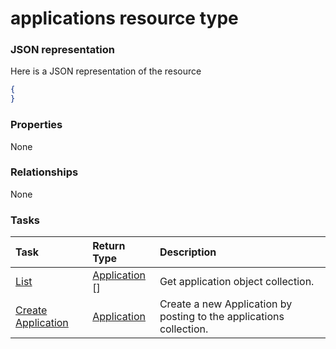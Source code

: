 # applications resource type



### JSON representation

Here is a JSON representation of the resource

<!-- {
  "blockType": "resource",
  "optionalProperties": [

  ],
  "@odata.type": "microsoft.graph.applications"
}-->

```json
{
}

```
### Properties
None

### Relationships
None


### Tasks

| Task		   | Return Type	|Description|
|:---------------|:--------|:----------|
|[List](../api/application_list.md) | [Application](application.md) [] |Get application object collection. |
|[Create Application](../api/application_post_applications.md) |[Application](application.md)| Create a new Application by posting to the applications collection.|

<!-- uuid: 8aa10a32-b1c9-40dc-a4b4-e2d7f3df38f0
2015-10-18 19:39:24 UTC -->
<!-- {
  "type": "#page.annotation",
  "description": "applications resource",
  "keywords": "",
  "section": "documentation",
  "tocPath": ""
}-->